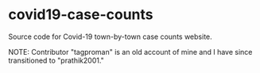 # covid19-case-counts

Source code for Covid-19 town-by-town case counts website.

NOTE: Contributor "tagproman" is an old account of mine and I have since transitioned to "prathik2001."
